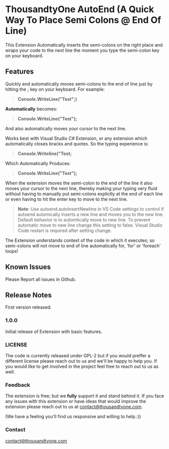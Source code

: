 # ThousandtyOne AutoEnd (A Quick Way To Place Semi Colons @ End Of Line)
This Extension Automatically inserts the semi-colons on the right place and wraps your code to the next line the moment you type the semi-colon key on your keyboard.

## Features

Quickly and automatically moves semi-colons to the end of line just by hitting the ; key on your keyboard.
For example:

>**Console.WriteLine("Test";)**  

**Automatically** becomes:

>**Console.WriteLine("Test");**

And also automatically moves your cursor to the next line.

Works best with Visual Studio C# Extension, or any extension which automatically closes bracks and quotes. So the typing experience is:

> **Console.Writeline("Test;**

Which Automatically Produces:

> **Console.WriteLine("Test");**

When the extension moves the semi-colon to the end of the line it also moves your cursor to the next line, thereby making your typing very fluid without having to manually put semi-colons explictly at the end of each line or even having to hit the enter key to move to the next line.

> **Note**: Use autoend.autoInsertNewline in VS Code settings to control if autoend automically inserts a new line and moves you to the new line. Default behavior is to automtically move to new line. To prevent automatic move to new line change this setting to false. Visual Studio Code restart is required after setting change.

The Extension understands context of the code in which it executes; so semi-colons will not move to end of line automatically for, 'for' or 'foreach' loops!

## Known Issues

Please Report all issues in Github.

## Release Notes

First version released.

### 1.0.0

Initial release of Extension with basic features.

### LICENSE

The code is currently released under GPL-2 but if you would preffer a different license please reach out to us and we'll be happy to help you. If you would like to get involved in the project feel free to reach out to us as well.

### Feedback

The extension is free; but we **fully** support it and stand behind it. If you face any issues with this extension or have ideas that would improve the extension please reach out to us at contact@thousandtyone.com.

(We have a feeling you'll find us responsive and willing to help.:))

### Contact

contact@thousandtyone.com
